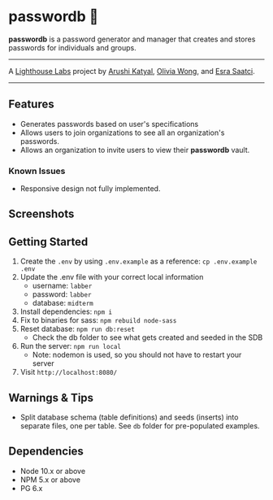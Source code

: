 # passwordb 🔑

**passwordb** is a password generator and manager that creates and stores passwords for individuals and groups.

---
A [Lighthouse Labs](https://www.lighthouselabs.ca/) project by [Arushi Katyal](https://github.com/katy-arushi), [Olivia Wong](https://github.com/OliviaWong-dev), and [Esra Saatci](https://github.com/esra-saatci).

---

## Features
- Generates passwords based on user's specifications
- Allows users to join organizations to see all an organization's passwords.
- Allows an organization to invite users to view their **passwordb** vault.

### Known Issues
- Responsive design not fully implemented.

## Screenshots

## Getting Started

1. Create the `.env` by using `.env.example` as a reference: `cp .env.example .env`
2. Update the .env file with your correct local information 
     - username: `labber` 
     - password: `labber` 
     - database: `midterm`
3. Install dependencies: `npm i`
4. Fix to binaries for sass: `npm rebuild node-sass`
5. Reset database: `npm run db:reset`
     - Check the db folder to see what gets created and seeded in the SDB
7. Run the server: `npm run local`
     - Note: nodemon is used, so you should not have to restart your server
8. Visit `http://localhost:8080/`

## Warnings & Tips

- Split database schema (table definitions) and seeds (inserts) into separate files, one per table. See `db` folder for pre-populated examples. 
  
## Dependencies

- Node 10.x or above
- NPM 5.x or above
- PG 6.x



